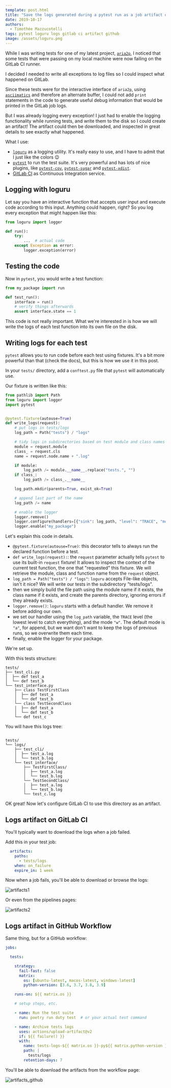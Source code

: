 ```yaml
---
template: post.html
title: "Save the logs generated during a pytest run as a job artifact on GitLab/GitHub CI"
date: 2019-10-17
authors:
  - Timothée Mazzucotelli
tags: pytest loguru logs gitlab ci artifact github
image: /assets/loguru.png
---
```


While I was writing tests for one of my latest project,
[`aria2p`](https://github.com/pawamoy/aria2p),
I noticed that some tests that were passing on my local machine
were now failing on the GitLab CI runner.

I decided I needed to write all exceptions to log files so
I could inspect what happened on GitLab.

<!--more-->

Since these tests were for the interactive interface of `aria2p`,
using [`asciimatics`](https://github.com/peterbrittain/asciimatics)
and therefore an alternate buffer,
I could not add `print` statements in the code to generate useful
debug information that would be printed in the GitLab
job logs.

But I was already logging every exception!
I just had to enable the logging functionality while running tests,
and write them to the disk so I could create an artifact!
The artifact could then be downloaded,
and inspected in great details to see exactly what happened.

What I use:

- [`loguru`](https://github.com/Delgan/loguru) as a logging
  utility. It's really easy to use, and I have to admit
  that I just like the colors :wink:
- [`pytest`](https://github.com/pytest-dev/pytest/) to run the test suite.
  It's very powerful and has lots of nice plugins, like
  [`pytest-cov`](https://github.com/pytest-dev/pytest-cov),
  [`pytest-sugar`](http://pivotfinland.com/pytest-sugar/) and
  [`pytest-xdist`](https://github.com/pytest-dev/pytest-xdist).
- [GitLab CI](https://docs.gitlab.com/ee/ci/) as Continuous Integration service.

## Logging with loguru

Let say you have an interactive function that accepts user input
and execute code according to this input. Anything could happen,
right? So you log every exception that might happen like this:

```python
from loguru import logger

def run():
    try:
        ...  # actual code
    except Exception as error:
        logger.exception(error)
```

## Testing the code

Now in `pytest`, you would write a test function:

```python
from my_package import run

def test_run():
    interface = run()
    # verify things afterwards
    assert interface.state == 1
```

This code is not really important.
What we're interested in is how we will write the logs
of each test function into its own file on the disk.

## Writing logs for each test

`pytest` allows you to run code before each test using
fixtures. It's a bit more powerful than that (check the docs),
but this is how we use it in this post.

In your `tests/` directory, add a `conftest.py` file that `pytest`
will automatically use.

Our fixture is written like this:

```python
from pathlib import Path
from loguru import logger
import pytest


@pytest.fixture(autouse=True)
def write_logs(request):
    # put logs in tests/logs
    log_path = Path("tests") / "logs"

    # tidy logs in subdirectories based on test module and class names
    module = request.module
    class_ = request.cls
    name = request.node.name + ".log"

    if module:
        log_path /= module.__name__.replace("tests.", "")
    if class_:
        log_path /= class_.__name__

    log_path.mkdir(parents=True, exist_ok=True)

    # append last part of the name
    log_path /= name

    # enable the logger
    logger.remove()
    logger.configure(handlers=[{"sink": log_path, "level": "TRACE", "mode": "w"}])
    logger.enable("my_package")
```

Let's explain this code in details.

- `@pytest.fixture(autouse=True)`: this decorator tells to always run
  the declared function before a test.
- `def write_logs(request):`: the `request` parameter actually tells
  `pytest` to use its built-in `request` fixture!
  It allows to inspect the context of the current test function,
  the one that "requested" this fixture. We will retrieve the module,
  class and function name from the `request` object.
- `log_path = Path("tests") / "logs"`: `loguru` accepts File-like objects,
  isn't it nice? We will write our tests in the subdirectory "tests/logs".
- then we simply build the file path using the module name if it exists,
  the class name if it exists, and create the parents directory, ignoring
  errors if they already exists.
- `logger.remove()`: `loguru` starts with a default handler. We remove it
  before adding our own.
- we set our handler using the `log_path` variable, the `TRACE` level
  (the lowest level to catch everything), and the mode `"w"`.
  The default mode is `"a"`, for append, but we want don't want to keep
  the logs of previous runs, so we overwrite them each time.
- finally, enable the logger for your package.

We're set up.

With this tests structure:

```
tests/
├── test_cli.py
│  ├── def test_a
│  └── def test_b
└── test_interface.py
    ├── class TestFirstClass
    │  ├── def test_a
    │  └── def test_b
    └── class TestSecondClass
    │  ├── def test_a
    │  └── def test_b
    └── def test_c
```

You will have this logs tree:

```

tests/
└── logs/
    ├── test_cli/
    │  ├── test_a.log
    │  └── test_b.log
    └── test_interface/
        ├── TestFirstClass/
        │  ├── test_a.log
        │  └── test_b.log
        └── TestSecondClass/
        │  ├── test_a.log
        │  └── test_b.log
        └── test_c.log
```

OK great! Now let's configure GitLab CI to use this directory
as an artifact.

## Logs artifact on GitLab CI

You'll typically want to download the logs when a job failed.

Add this in your test job:

```yaml
  artifacts:
    paths:
      - tests/logs
    when: on_failure
    expire_in: 1 week
```

Now when a job fails, you'll be able to download or browse the logs:

![artifacts1](/assets/gitlab_artifacts1.png)

Or even from the pipelines pages:

![artifacts2](/assets/gitlab_artifacts2.png)

## Logs artifact in GitHub Workflow

Same thing, but for a GitHub workflow:

```yaml
jobs:

  tests:

    strategy:
      fail-fast: false
      matrix:
        os: [ubuntu-latest, macos-latest, windows-latest]
        python-version: [3.6, 3.7, 3.8, 3.9]

    runs-on: ${{ matrix.os }}

    # setup steps, etc.

    - name: Run the test suite
      run: poetry run duty test  # or your actual test command

    - name: Archive tests logs
      uses: actions/upload-artifact@v2
      if: ${{ failure() }}
      with:
        name: tests-logs-${{ matrix.os }}-py${{ matrix.python-version }}
        path: |
          tests/logs
        retention-days: 7
```

You'll be able to download the artifacts from the workflow page:

![artifacts_github](/assets/github_artifacts.png)
